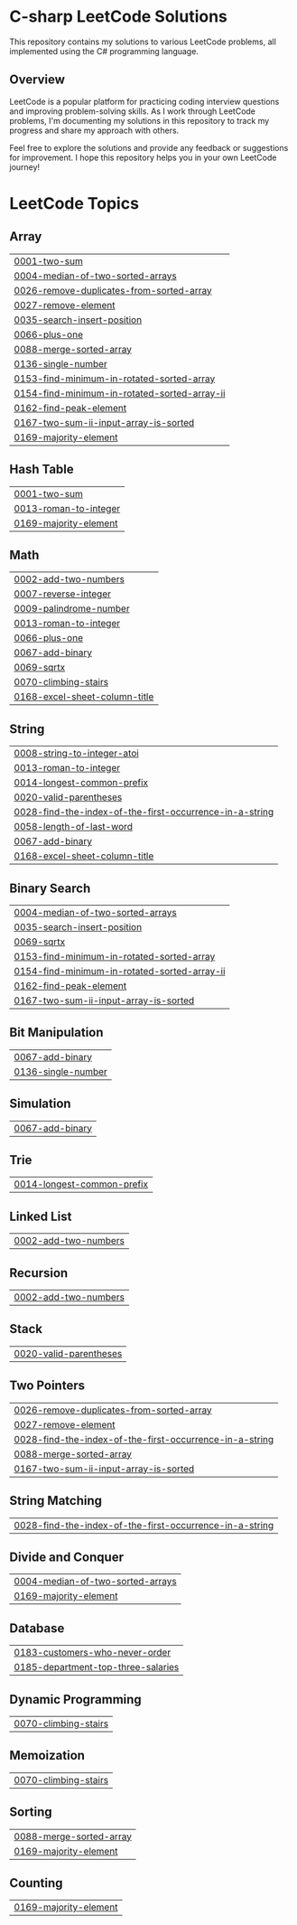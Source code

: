 # C-sharp LeetCode Solutions

This repository contains my solutions to various LeetCode problems, all implemented using the C# programming language.

## Overview

LeetCode is a popular platform for practicing coding interview questions and improving problem-solving skills. As I work through LeetCode problems, I'm documenting my solutions in this repository to track my progress and share my approach with others.

Feel free to explore the solutions and provide any feedback or suggestions for improvement. I hope this repository helps you in your own LeetCode journey!

<!---LeetCode Topics Start-->
# LeetCode Topics
## Array
|  |
| ------- |
| [0001-two-sum](https://github.com/fcimahmoud/C-sharp_LeetCode_Solutions/tree/master/0001-two-sum) |
| [0004-median-of-two-sorted-arrays](https://github.com/fcimahmoud/C-sharp_LeetCode_Solutions/tree/master/0004-median-of-two-sorted-arrays) |
| [0026-remove-duplicates-from-sorted-array](https://github.com/fcimahmoud/C-sharp_LeetCode_Solutions/tree/master/0026-remove-duplicates-from-sorted-array) |
| [0027-remove-element](https://github.com/fcimahmoud/C-sharp_LeetCode_Solutions/tree/master/0027-remove-element) |
| [0035-search-insert-position](https://github.com/fcimahmoud/C-sharp_LeetCode_Solutions/tree/master/0035-search-insert-position) |
| [0066-plus-one](https://github.com/fcimahmoud/C-sharp_LeetCode_Solutions/tree/master/0066-plus-one) |
| [0088-merge-sorted-array](https://github.com/fcimahmoud/C-sharp_LeetCode_Solutions/tree/master/0088-merge-sorted-array) |
| [0136-single-number](https://github.com/fcimahmoud/C-sharp_LeetCode_Solutions/tree/master/0136-single-number) |
| [0153-find-minimum-in-rotated-sorted-array](https://github.com/fcimahmoud/C-sharp_LeetCode_Solutions/tree/master/0153-find-minimum-in-rotated-sorted-array) |
| [0154-find-minimum-in-rotated-sorted-array-ii](https://github.com/fcimahmoud/C-sharp_LeetCode_Solutions/tree/master/0154-find-minimum-in-rotated-sorted-array-ii) |
| [0162-find-peak-element](https://github.com/fcimahmoud/C-sharp_LeetCode_Solutions/tree/master/0162-find-peak-element) |
| [0167-two-sum-ii-input-array-is-sorted](https://github.com/fcimahmoud/C-sharp_LeetCode_Solutions/tree/master/0167-two-sum-ii-input-array-is-sorted) |
| [0169-majority-element](https://github.com/fcimahmoud/C-sharp_LeetCode_Solutions/tree/master/0169-majority-element) |
## Hash Table
|  |
| ------- |
| [0001-two-sum](https://github.com/fcimahmoud/C-sharp_LeetCode_Solutions/tree/master/0001-two-sum) |
| [0013-roman-to-integer](https://github.com/fcimahmoud/C-sharp_LeetCode_Solutions/tree/master/0013-roman-to-integer) |
| [0169-majority-element](https://github.com/fcimahmoud/C-sharp_LeetCode_Solutions/tree/master/0169-majority-element) |
## Math
|  |
| ------- |
| [0002-add-two-numbers](https://github.com/fcimahmoud/C-sharp_LeetCode_Solutions/tree/master/0002-add-two-numbers) |
| [0007-reverse-integer](https://github.com/fcimahmoud/C-sharp_LeetCode_Solutions/tree/master/0007-reverse-integer) |
| [0009-palindrome-number](https://github.com/fcimahmoud/C-sharp_LeetCode_Solutions/tree/master/0009-palindrome-number) |
| [0013-roman-to-integer](https://github.com/fcimahmoud/C-sharp_LeetCode_Solutions/tree/master/0013-roman-to-integer) |
| [0066-plus-one](https://github.com/fcimahmoud/C-sharp_LeetCode_Solutions/tree/master/0066-plus-one) |
| [0067-add-binary](https://github.com/fcimahmoud/C-sharp_LeetCode_Solutions/tree/master/0067-add-binary) |
| [0069-sqrtx](https://github.com/fcimahmoud/C-sharp_LeetCode_Solutions/tree/master/0069-sqrtx) |
| [0070-climbing-stairs](https://github.com/fcimahmoud/C-sharp_LeetCode_Solutions/tree/master/0070-climbing-stairs) |
| [0168-excel-sheet-column-title](https://github.com/fcimahmoud/C-sharp_LeetCode_Solutions/tree/master/0168-excel-sheet-column-title) |
## String
|  |
| ------- |
| [0008-string-to-integer-atoi](https://github.com/fcimahmoud/C-sharp_LeetCode_Solutions/tree/master/0008-string-to-integer-atoi) |
| [0013-roman-to-integer](https://github.com/fcimahmoud/C-sharp_LeetCode_Solutions/tree/master/0013-roman-to-integer) |
| [0014-longest-common-prefix](https://github.com/fcimahmoud/C-sharp_LeetCode_Solutions/tree/master/0014-longest-common-prefix) |
| [0020-valid-parentheses](https://github.com/fcimahmoud/C-sharp_LeetCode_Solutions/tree/master/0020-valid-parentheses) |
| [0028-find-the-index-of-the-first-occurrence-in-a-string](https://github.com/fcimahmoud/C-sharp_LeetCode_Solutions/tree/master/0028-find-the-index-of-the-first-occurrence-in-a-string) |
| [0058-length-of-last-word](https://github.com/fcimahmoud/C-sharp_LeetCode_Solutions/tree/master/0058-length-of-last-word) |
| [0067-add-binary](https://github.com/fcimahmoud/C-sharp_LeetCode_Solutions/tree/master/0067-add-binary) |
| [0168-excel-sheet-column-title](https://github.com/fcimahmoud/C-sharp_LeetCode_Solutions/tree/master/0168-excel-sheet-column-title) |
## Binary Search
|  |
| ------- |
| [0004-median-of-two-sorted-arrays](https://github.com/fcimahmoud/C-sharp_LeetCode_Solutions/tree/master/0004-median-of-two-sorted-arrays) |
| [0035-search-insert-position](https://github.com/fcimahmoud/C-sharp_LeetCode_Solutions/tree/master/0035-search-insert-position) |
| [0069-sqrtx](https://github.com/fcimahmoud/C-sharp_LeetCode_Solutions/tree/master/0069-sqrtx) |
| [0153-find-minimum-in-rotated-sorted-array](https://github.com/fcimahmoud/C-sharp_LeetCode_Solutions/tree/master/0153-find-minimum-in-rotated-sorted-array) |
| [0154-find-minimum-in-rotated-sorted-array-ii](https://github.com/fcimahmoud/C-sharp_LeetCode_Solutions/tree/master/0154-find-minimum-in-rotated-sorted-array-ii) |
| [0162-find-peak-element](https://github.com/fcimahmoud/C-sharp_LeetCode_Solutions/tree/master/0162-find-peak-element) |
| [0167-two-sum-ii-input-array-is-sorted](https://github.com/fcimahmoud/C-sharp_LeetCode_Solutions/tree/master/0167-two-sum-ii-input-array-is-sorted) |
## Bit Manipulation
|  |
| ------- |
| [0067-add-binary](https://github.com/fcimahmoud/C-sharp_LeetCode_Solutions/tree/master/0067-add-binary) |
| [0136-single-number](https://github.com/fcimahmoud/C-sharp_LeetCode_Solutions/tree/master/0136-single-number) |
## Simulation
|  |
| ------- |
| [0067-add-binary](https://github.com/fcimahmoud/C-sharp_LeetCode_Solutions/tree/master/0067-add-binary) |
## Trie
|  |
| ------- |
| [0014-longest-common-prefix](https://github.com/fcimahmoud/C-sharp_LeetCode_Solutions/tree/master/0014-longest-common-prefix) |
## Linked List
|  |
| ------- |
| [0002-add-two-numbers](https://github.com/fcimahmoud/C-sharp_LeetCode_Solutions/tree/master/0002-add-two-numbers) |
## Recursion
|  |
| ------- |
| [0002-add-two-numbers](https://github.com/fcimahmoud/C-sharp_LeetCode_Solutions/tree/master/0002-add-two-numbers) |
## Stack
|  |
| ------- |
| [0020-valid-parentheses](https://github.com/fcimahmoud/C-sharp_LeetCode_Solutions/tree/master/0020-valid-parentheses) |
## Two Pointers
|  |
| ------- |
| [0026-remove-duplicates-from-sorted-array](https://github.com/fcimahmoud/C-sharp_LeetCode_Solutions/tree/master/0026-remove-duplicates-from-sorted-array) |
| [0027-remove-element](https://github.com/fcimahmoud/C-sharp_LeetCode_Solutions/tree/master/0027-remove-element) |
| [0028-find-the-index-of-the-first-occurrence-in-a-string](https://github.com/fcimahmoud/C-sharp_LeetCode_Solutions/tree/master/0028-find-the-index-of-the-first-occurrence-in-a-string) |
| [0088-merge-sorted-array](https://github.com/fcimahmoud/C-sharp_LeetCode_Solutions/tree/master/0088-merge-sorted-array) |
| [0167-two-sum-ii-input-array-is-sorted](https://github.com/fcimahmoud/C-sharp_LeetCode_Solutions/tree/master/0167-two-sum-ii-input-array-is-sorted) |
## String Matching
|  |
| ------- |
| [0028-find-the-index-of-the-first-occurrence-in-a-string](https://github.com/fcimahmoud/C-sharp_LeetCode_Solutions/tree/master/0028-find-the-index-of-the-first-occurrence-in-a-string) |
## Divide and Conquer
|  |
| ------- |
| [0004-median-of-two-sorted-arrays](https://github.com/fcimahmoud/C-sharp_LeetCode_Solutions/tree/master/0004-median-of-two-sorted-arrays) |
| [0169-majority-element](https://github.com/fcimahmoud/C-sharp_LeetCode_Solutions/tree/master/0169-majority-element) |
## Database
|  |
| ------- |
| [0183-customers-who-never-order](https://github.com/fcimahmoud/C-sharp_LeetCode_Solutions/tree/master/0183-customers-who-never-order) |
| [0185-department-top-three-salaries](https://github.com/fcimahmoud/C-sharp_LeetCode_Solutions/tree/master/0185-department-top-three-salaries) |
## Dynamic Programming
|  |
| ------- |
| [0070-climbing-stairs](https://github.com/fcimahmoud/C-sharp_LeetCode_Solutions/tree/master/0070-climbing-stairs) |
## Memoization
|  |
| ------- |
| [0070-climbing-stairs](https://github.com/fcimahmoud/C-sharp_LeetCode_Solutions/tree/master/0070-climbing-stairs) |
## Sorting
|  |
| ------- |
| [0088-merge-sorted-array](https://github.com/fcimahmoud/C-sharp_LeetCode_Solutions/tree/master/0088-merge-sorted-array) |
| [0169-majority-element](https://github.com/fcimahmoud/C-sharp_LeetCode_Solutions/tree/master/0169-majority-element) |
## Counting
|  |
| ------- |
| [0169-majority-element](https://github.com/fcimahmoud/C-sharp_LeetCode_Solutions/tree/master/0169-majority-element) |
<!---LeetCode Topics End-->
